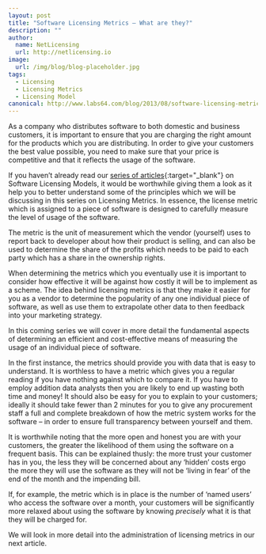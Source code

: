 ```yaml
---
layout: post
title: "Software Licensing Metrics – What are they?"
description: ""
author:
  name: NetLicensing
  url: http://netlicensing.io
image:
  url: /img/blog/blog-placeholder.jpg
tags:
  - Licensing
  - Licensing Metrics
  - Licensing Model
canonical: http://www.labs64.com/blog/2013/08/software-licensing-metrics-what-are-they/
---
```


As a company who distributes software to both domestic and business customers, it is important to ensure that you are charging the right amount for the products which you are distributing. In order to give your customers the best value possible, you need to make sure that your price is competitive and that it reflects the usage of the software.

If you haven’t already read our [series of articles](https://www.google.com/search?q=site%3Anetlicensing.io%20Software%20Licensing%20Models "Software Licensing Models"){:target="_blank"} on Software Licensing Models, it would be worthwhile giving them a look as it help you to better understand some of the principles which we will be discussing in this series on Licensing Metrics. In essence, the license metric which is assigned to a piece of software is designed to carefully measure the level of usage of the software.

The metric is the unit of measurement which the vendor (yourself) uses to report back to developer about how their product is selling, and can also be used to determine the share of the profits which needs to be paid to each party which has a share in the ownership rights.

When determining the metrics which you eventually use it is important to consider how effective it will be against how costly it will be to implement as a scheme. The idea behind licensing metrics is that they make it easier for you as a vendor to determine the popularity of any one individual piece of software, as well as use them to extrapolate other data to then feedback into your marketing strategy.

In this coming series we will cover in more detail the fundamental aspects of determining an efficient and cost-effective means of measuring the usage of an individual piece of software.

In the first instance, the metrics should provide you with data that is easy to understand. It is worthless to have a metric which gives you a regular reading if you have nothing against which to compare it. If you have to employ addition data analysts then you are likely to end up wasting both time and money! It should also be easy for you to explain to your customers; ideally it should take fewer than 2 minutes for you to give any procurement staff a full and complete breakdown of how the metric system works for the software – in order to ensure full transparency between yourself and them.

It is worthwhile noting that the more open and honest you are with your customers, the greater the likelihood of them using the software on a frequent basis. This can be explained thusly: the more trust your customer has in you, the less they will be concerned about any ‘hidden’ costs ergo the more they will use the software as they will not be ‘living in fear’ of the end of the month and the impending bill.

If, for example, the metric which is in place is the number of ‘named users’ who access the software over a month, your customers will be significantly more relaxed about using the software by knowing _precisely_ what it is that they will be charged for.

We will look in more detail into the administration of licensing metrics in our next article.
